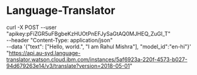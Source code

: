 # Language-Translator
curl -X POST --user "apikey:pFiZGR5uFBgbeKzHUOtPnEFJySaGtAQ0MJHEQ_ZuGl_T" \
--header "Content-Type: application/json" \
--data '{"text": ["Hello, world.", "I am Rahul Mishra"], "model_id":"en-hi"}' \
"https://api.au-syd.language-translator.watson.cloud.ibm.com/instances/5af6923a-220f-4573-b027-94d679263e14/v3/translate?version=2018-05-01"
